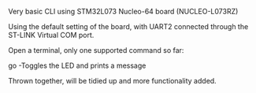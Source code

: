 Very basic CLI using STM32L073 Nucleo-64 board (NUCLEO-L073RZ)

Using the default setting of the board, with UART2 connected through the ST-LINK Virtual COM port.

Open a terminal, only one supported command so far:

go
-Toggles the LED and prints a message

Thrown together, will be tidied up and more functionality added.